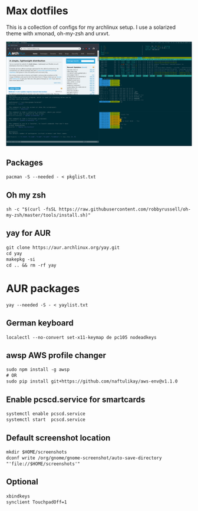 # Max dotfiles
This is a collection of configs for my archlinux setup.
I use a solarized theme with xmonad, oh-my-zsh and urxvt.

<img src="preview.png" alt="my xmonad archlinux desktop" width="860"/>

## Packages
```
pacman -S --needed - < pkglist.txt
```

## Oh my zsh
```
sh -c "$(curl -fsSL https://raw.githubusercontent.com/robbyrussell/oh-my-zsh/master/tools/install.sh)"
```

## yay for AUR
```
git clone https://aur.archlinux.org/yay.git
cd yay
makepkg -si
cd .. && rm -rf yay
```

# AUR packages
```
yay --needed -S - < yaylist.txt
```

## German keyboard
```
localectl --no-convert set-x11-keymap de pc105 nodeadkeys
```

## awsp AWS profile changer
```
sudo npm install -g awsp
# OR
sudo pip install git+https://github.com/naftulikay/aws-env@v1.1.0
```

## Enable pcscd.service for smartcards
```
systemctl enable pcscd.service
systemctl start  pcscd.service
```

## Default screenshot location
```
mkdir $HOME/screenshots
dconf write /org/gnome/gnome-screenshot/auto-save-directory "'file://$HOME/screenshots'"
```

## Optional
```
xbindkeys
synclient TouchpadOff=1
```
